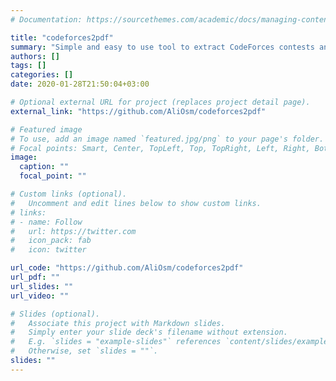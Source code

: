 ```yaml
---
# Documentation: https://sourcethemes.com/academic/docs/managing-content/

title: "codeforces2pdf"
summary: "Simple and easy to use tool to extract CodeForces contests and problems into PDF files in a readable and user friendly format."
authors: []
tags: []
categories: []
date: 2020-01-28T21:50:04+03:00

# Optional external URL for project (replaces project detail page).
external_link: "https://github.com/AliOsm/codeforces2pdf"

# Featured image
# To use, add an image named `featured.jpg/png` to your page's folder.
# Focal points: Smart, Center, TopLeft, Top, TopRight, Left, Right, BottomLeft, Bottom, BottomRight.
image:
  caption: ""
  focal_point: ""

# Custom links (optional).
#   Uncomment and edit lines below to show custom links.
# links:
# - name: Follow
#   url: https://twitter.com
#   icon_pack: fab
#   icon: twitter

url_code: "https://github.com/AliOsm/codeforces2pdf"
url_pdf: ""
url_slides: ""
url_video: ""

# Slides (optional).
#   Associate this project with Markdown slides.
#   Simply enter your slide deck's filename without extension.
#   E.g. `slides = "example-slides"` references `content/slides/example-slides.md`.
#   Otherwise, set `slides = ""`.
slides: ""
---
```

